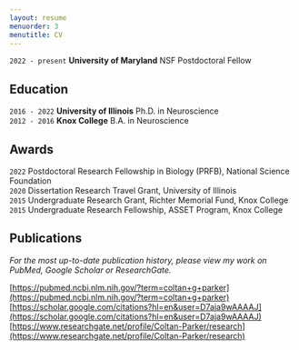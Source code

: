 ```yaml
---
layout: resume
menuorder: 3
menutitle: CV
---
```


`2022 - present`
__University of Maryland__
NSF Postdoctoral Fellow

## Education
`2016 - 2022`
__University of Illinois__
Ph.D. in Neuroscience  
`2012 - 2016`
__Knox College__
B.A. in Neuroscience 

## Awards
`2022`
Postdoctoral Research Fellowship in Biology (PRFB), National Science Foundation  
`2020`
Dissertation Research Travel Grant, University of Illinois  
`2015`
Undergraduate Research Grant, Richter Memorial Fund, Knox College  
`2015`
Undergraduate Research Fellowship, ASSET Program, Knox College  

## Publications
*For the most up-to-date publication history, please view my work on PubMed, Google Scholar or ResearchGate.*  

[https://pubmed.ncbi.nlm.nih.gov/?term=coltan+g+parker](https://pubmed.ncbi.nlm.nih.gov/?term=coltan+g+parker)
[https://scholar.google.com/citations?hl=en&user=D7aja9wAAAAJ](https://scholar.google.com/citations?hl=en&user=D7aja9wAAAAJ)  
[https://www.researchgate.net/profile/Coltan-Parker/research](https://www.researchgate.net/profile/Coltan-Parker/research)  

